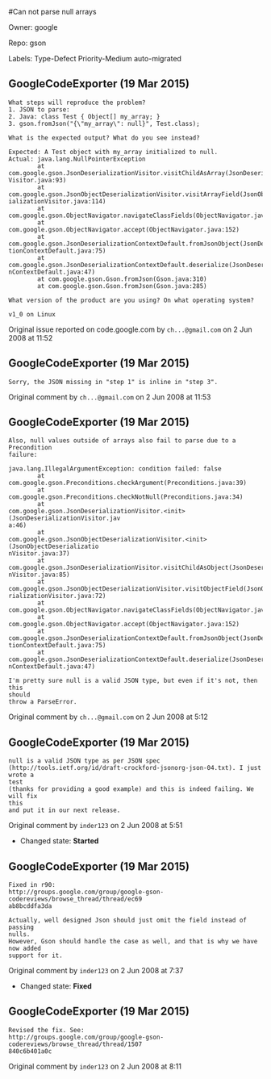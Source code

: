 #Can not parse null arrays

Owner: google

Repo: gson

Labels: Type-Defect Priority-Medium auto-migrated 

## GoogleCodeExporter (19 Mar 2015)

```
What steps will reproduce the problem?
1. JSON to parse: 
2. Java: class Test { Object[] my_array; }
3. gson.fromJson("{\"my_array\": null}", Test.class);

What is the expected output? What do you see instead?

Expected: A Test object with my_array initialized to null.
Actual: java.lang.NullPointerException
        at
com.google.gson.JsonDeserializationVisitor.visitChildAsArray(JsonDeserialization
Visitor.java:93)
        at
com.google.gson.JsonObjectDeserializationVisitor.visitArrayField(JsonObjectDeser
ializationVisitor.java:114)
        at
com.google.gson.ObjectNavigator.navigateClassFields(ObjectNavigator.java:172)
        at com.google.gson.ObjectNavigator.accept(ObjectNavigator.java:152)
        at
com.google.gson.JsonDeserializationContextDefault.fromJsonObject(JsonDeserializa
tionContextDefault.java:75)
        at
com.google.gson.JsonDeserializationContextDefault.deserialize(JsonDeserializatio
nContextDefault.java:47)
        at com.google.gson.Gson.fromJson(Gson.java:310)
        at com.google.gson.Gson.fromJson(Gson.java:285)

What version of the product are you using? On what operating system?

v1_0 on Linux

```

Original issue reported on code.google.com by `ch...@gmail.com` on 2 Jun 2008 at 11:52


## GoogleCodeExporter (19 Mar 2015)

```
Sorry, the JSON missing in "step 1" is inline in "step 3".
```

Original comment by `ch...@gmail.com` on 2 Jun 2008 at 11:53


## GoogleCodeExporter (19 Mar 2015)

```
Also, null values outside of arrays also fail to parse due to a Precondition 
failure:

java.lang.IllegalArgumentException: condition failed: false
        at com.google.gson.Preconditions.checkArgument(Preconditions.java:39)
        at com.google.gson.Preconditions.checkNotNull(Preconditions.java:34)
        at
com.google.gson.JsonDeserializationVisitor.<init>(JsonDeserializationVisitor.jav
a:46)
        at
com.google.gson.JsonObjectDeserializationVisitor.<init>(JsonObjectDeserializatio
nVisitor.java:37)
        at
com.google.gson.JsonDeserializationVisitor.visitChildAsObject(JsonDeserializatio
nVisitor.java:85)
        at
com.google.gson.JsonObjectDeserializationVisitor.visitObjectField(JsonObjectDese
rializationVisitor.java:72)
        at com.google.gson.ObjectNavigator.navigateClassFields(ObjectNavigator.java:179)
        at com.google.gson.ObjectNavigator.accept(ObjectNavigator.java:152)
        at
com.google.gson.JsonDeserializationContextDefault.fromJsonObject(JsonDeserializa
tionContextDefault.java:75)
        at
com.google.gson.JsonDeserializationContextDefault.deserialize(JsonDeserializatio
nContextDefault.java:47)

I'm pretty sure null is a valid JSON type, but even if it's not, then this 
should
throw a ParseError.
```

Original comment by `ch...@gmail.com` on 2 Jun 2008 at 5:12


## GoogleCodeExporter (19 Mar 2015)

```
null is a valid JSON type as per JSON spec
(http://tools.ietf.org/id/draft-crockford-jsonorg-json-04.txt). I just wrote a 
test
(thanks for providing a good example) and this is indeed failing. We will fix 
this
and put it in our next release. 
```

Original comment by `inder123` on 2 Jun 2008 at 5:51
- Changed state: **Started**


## GoogleCodeExporter (19 Mar 2015)

```
Fixed in r90: 
http://groups.google.com/group/google-gson-codereviews/browse_thread/thread/ec69
ab8bcddfa3da

Actually, well designed Json should just omit the field instead of passing 
nulls.
However, Gson should handle the case as well, and that is why we have now added
support for it. 
```

Original comment by `inder123` on 2 Jun 2008 at 7:37
- Changed state: **Fixed**


## GoogleCodeExporter (19 Mar 2015)

```
Revised the fix. See: 
http://groups.google.com/group/google-gson-codereviews/browse_thread/thread/1507
840c6b401a0c
```

Original comment by `inder123` on 2 Jun 2008 at 8:11


